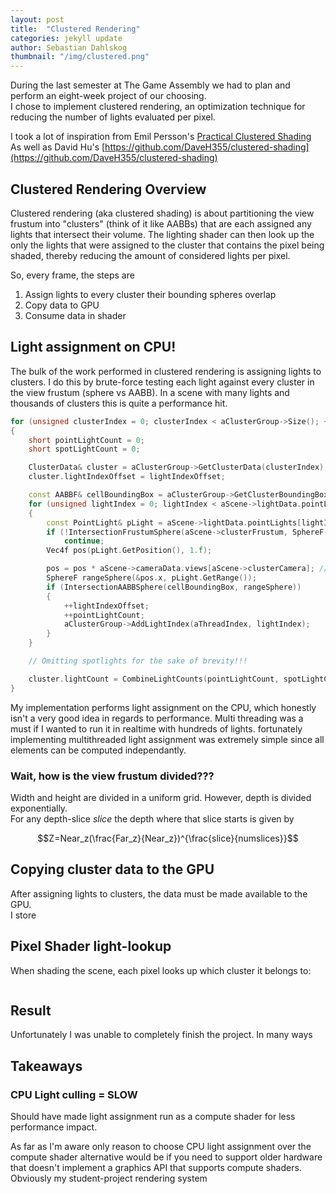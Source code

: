 ```yaml
---
layout: post
title:  "Clustered Rendering"
categories: jekyll update
author: Sebastian Dahlskog
thumbnail: "/img/clustered.png"
---
```


During the last semester at The Game Assembly we had to plan and perform an eight-week project of our choosing.  
I chose to implement clustered rendering, 
an optimization technique for reducing the number of lights evaluated per pixel.

I took a lot of inspiration from Emil Persson's [Practical Clustered Shading](https://www.humus.name/Articles/PracticalClusteredShading.pdf)  
As well as David Hu's [https://github.com/DaveH355/clustered-shading](https://github.com/DaveH355/clustered-shading)

## Clustered Rendering Overview

Clustered rendering (aka clustered shading) is about partitioning the view frustum into "clusters" (think of it like AABBs) that are each assigned any lights that intersect their volume. The lighting shader can then look up the only the lights that were assigned to the cluster that contains the pixel being shaded, thereby reducing the amount of considered lights per pixel.

So, every frame, the steps are
1. Assign lights to every cluster their bounding spheres overlap
2. Copy data to GPU
3. Consume data in shader

## Light assignment on CPU!

The bulk of the work performed in clustered rendering is assigning lights to clusters. 
I do this by brute-force testing each light against every cluster in the view frustum (sphere vs AABB). 
In a scene with many lights and thousands of clusters this is quite a performance hit.

```cpp
for (unsigned clusterIndex = 0; clusterIndex < aClusterGroup->Size(); ++clusterIndex)
{
    short pointLightCount = 0;
    short spotLightCount = 0;

    ClusterData& cluster = aClusterGroup->GetClusterData(clusterIndex);
    cluster.lightIndexOffset = lightIndexOffset;

    const AABBF& cellBoundingBox = aClusterGroup->GetClusterBoundingBox(clusterIndex);
    for (unsigned lightIndex = 0; lightIndex < aScene->lightData.pointLights.size(); ++lightIndex)
    {
        const PointLight& pLight = aScene->lightData.pointLights[lightIndex];
        if (!IntersectionFrustumSphere(aScene->clusterFrustum, SphereF(pLight.GetPosition(), pLight.GetRange())))
            continue;
        Vec4f pos(pLight.GetPosition(), 1.f);

        pos = pos * aScene->cameraData.views[aScene->clusterCamera]; // Convert to view space
        SphereF rangeSphere(&pos.x, pLight.GetRange());
        if (IntersectionAABBSphere(cellBoundingBox, rangeSphere))
        {
            ++lightIndexOffset;
            ++pointLightCount;
            aClusterGroup->AddLightIndex(aThreadIndex, lightIndex);
        }
    }

    // Omitting spotlights for the sake of brevity!!!

    cluster.lightCount = CombineLightCounts(pointLightCount, spotLightCount);
}
```

My implementation performs light assignment on the CPU, which honestly isn't a very good idea in regards to performance. 
Multi threading was a must if I wanted to run it in realtime with hundreds of lights.
fortunately implementing multithreaded light assignment was extremely simple since all 
elements can be computed independantly.

### Wait, how is the view frustum divided???

Width and height are divided in a uniform grid. However, depth is divided exponentially.  
For any depth-slice $slice$ the depth where that slice starts is given by

$$Z=Near_z(\frac{Far_z}{Near_z})^{\frac{slice}{numslices}}$$

## Copying cluster data to the GPU

After assigning lights to clusters, the data must be made available to the GPU.  
I store

## Pixel Shader light-lookup

When shading the scene, each pixel looks up which cluster it belongs to:

```hlsl

```

## Result

Unfortunately I was unable to completely finish the project. In many ways

## Takeaways

### CPU Light culling = SLOW 

Should have made light assignment run as a compute shader for less performance impact. 

As far as I'm aware only reason to choose CPU light assignment over the compute shader alternative would be if you need to support older hardware that doesn't implement a graphics API that supports compute shaders. Obviously my student-project rendering system 
